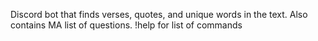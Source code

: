Discord bot that finds verses, quotes, and unique words in the text. Also contains MA list of questions.
!help for list of commands
